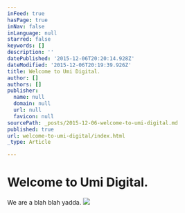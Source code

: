 ```yaml
---
inFeed: true
hasPage: true
inNav: false
inLanguage: null
starred: false
keywords: []
description: ''
datePublished: '2015-12-06T20:20:14.928Z'
dateModified: '2015-12-06T20:19:39.926Z'
title: Welcome to Umi Digital.
author: []
authors: []
publisher:
  name: null
  domain: null
  url: null
  favicon: null
sourcePath: _posts/2015-12-06-welcome-to-umi-digital.md
published: true
url: welcome-to-umi-digital/index.html
_type: Article

---
```

# Welcome to Umi Digital.

We are a blah blah yadda.
![](https://the-grid-user-content.s3-us-west-2.amazonaws.com/3c8f8df3-4049-4608-8f7e-ee82b656bdc0.jpg)
